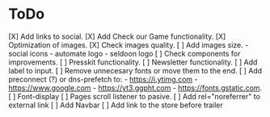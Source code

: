 # ToDo

[X] Add links to social.
[X] Add Check our Game functionality.
[X] Optimization of images.
[X] Check images quality.
[ ] Add images size.
    - social icons
    - automate logo
    - seldoon logo
[ ] Check components for improvements.
[ ] Presskit functionality.
[ ] Newsletter functionality.
[ ] Add label to input.
[ ] Remove unnecesary fonts or move them to the end.
[ ] Add preconnect (?) or dns-prefetch to:
    - https://i.ytimg.com
    - https://www.google.com
    - https://yt3.ggpht.com
    - https://fonts.gstatic.com.
[ ] Font-display
[ ] Pages scroll listener to pasive.
[ ] Add rel="noreferrer" to external link
[ ] Add Navbar
[ ] Add link to the store before trailer